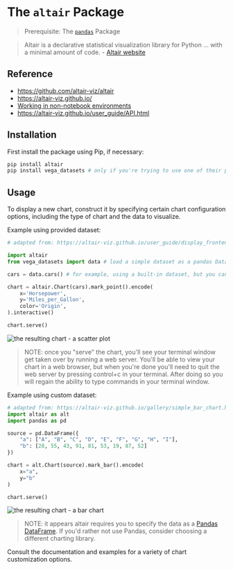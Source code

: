 # The `altair` Package

> Prerequisite: The [`pandas`](/notes/python/packages/pandas.md) Package


> Altair is a declarative statistical visualization library for Python ... with a minimal amount of code. - [Altair website](https://altair-viz.github.io/)

## Reference

  + https://github.com/altair-viz/altair
  + https://altair-viz.github.io/
  + [Working in non-notebook environments](https://altair-viz.github.io/user_guide/display_frontends.html#working-in-non-notebook-environments)
  + https://altair-viz.github.io/user_guide/API.html

## Installation

First install the package using Pip, if necessary:

```sh
pip install altair
pip install vega_datasets # only if you're trying to use one of their provided datasets
```

## Usage

To display a new chart, construct it by specifying certain chart configuration options, including the type of chart and the data to visualize.

Example using provided dataset:

```py
# adapted from: https://altair-viz.github.io/user_guide/display_frontends.html#working-in-non-notebook-environments

import altair
from vega_datasets import data # load a simple dataset as a pandas DataFrame

cars = data.cars() # for example, using a built-in dataset, but you can provide your own

chart = altair.Chart(cars).mark_point().encode(
    x='Horsepower',
    y='Miles_per_Gallon',
    color='Origin',
).interactive()

chart.serve()
```

![the resulting chart - a scatter plot](https://user-images.githubusercontent.com/1328807/52388802-19397880-2a5e-11e9-8bf0-0490527b7017.png)

> NOTE: once you "serve" the chart, you'll see your terminal window get taken over by running a web server. You'll be able to view your chart in a web browser, but when you're done you'll need to quit the web server by pressing control+c in your terminal. After doing so you will regain the ability to type commands in your terminal window.

Example using custom dataset:

```py
# adapted from: https://altair-viz.github.io/gallery/simple_bar_chart.html
import altair as alt
import pandas as pd

source = pd.DataFrame({
    "a": ["A", "B", "C", "D", "E", "F", "G", "H", "I"],
    "b": [28, 55, 43, 91, 81, 53, 19, 87, 52]
})

chart = alt.Chart(source).mark_bar().encode(
    x="a",
    y="b"
)

chart.serve()
```

![the resulting chart - a bar chart](https://user-images.githubusercontent.com/1328807/52388780-0030c780-2a5e-11e9-8772-5f3264e467d1.png)

> NOTE: it appears altair requires you to specify the data as a [Pandas DataFrame](/notes/python/packages/pandas.md). If you'd rather not use Pandas, consider choosing a different charting library.

Consult the documentation and examples for a variety of chart customization options.
